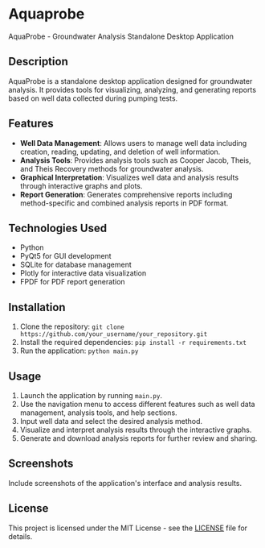 # Aquaprobe

AquaProbe - Groundwater Analysis Standalone Desktop Application

## Description

AquaProbe is a standalone desktop application designed for groundwater analysis. It provides tools for visualizing, analyzing, and generating reports based on well data collected during pumping tests.

## Features

- **Well Data Management**: Allows users to manage well data including creation, reading, updating, and deletion of well information.
- **Analysis Tools**: Provides analysis tools such as Cooper Jacob, Theis, and Theis Recovery methods for groundwater analysis.
- **Graphical Interpretation**: Visualizes well data and analysis results through interactive graphs and plots.
- **Report Generation**: Generates comprehensive reports including method-specific and combined analysis reports in PDF format.

## Technologies Used

- Python
- PyQt5 for GUI development
- SQLite for database management
- Plotly for interactive data visualization
- FPDF for PDF report generation

## Installation

1. Clone the repository: `git clone https://github.com/your_username/your_repository.git`
2. Install the required dependencies: `pip install -r requirements.txt`
3. Run the application: `python main.py`

## Usage

1. Launch the application by running `main.py`.
2. Use the navigation menu to access different features such as well data management, analysis tools, and help sections.
3. Input well data and select the desired analysis method.
4. Visualize and interpret analysis results through the interactive graphs.
5. Generate and download analysis reports for further review and sharing.

## Screenshots

Include screenshots of the application's interface and analysis results.

## License

This project is licensed under the MIT License - see the [LICENSE](LICENSE) file for details.
